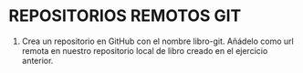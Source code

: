 # REPOSITORIOS REMOTOS GIT

1. Crea un repositorio en GitHub con el nombre libro-git. Añádelo como url remota en nuestro repositorio local de libro creado en el ejercicio anterior.